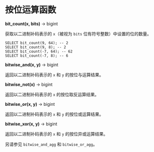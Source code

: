 
# 按位运算函数

**bit\_count(x, bits)** -> bigint

获取以二进制补码表示的 `x`（被视为 `bits` 位有符号整数）中设置的位的数量。

    SELECT bit_count(9, 64); -- 2
    SELECT bit_count(9, 8); -- 2
    SELECT bit_count(-7, 64); -- 62
    SELECT bit_count(-7, 8); -- 6

**bitwise\_and(x, y)** -> bigint

返回以二进制补码表示的 `x` 和 `y` 的按位与运算结果。

**bitwise\_not(x)** -> bigint

返回以二进制补码表示的 `x` 的按位取反运算结果。

**bitwise\_or(x, y)** -> bigint

返回以二进制补码表示的 `x` 和 `y` 的按位或运算结果。

**bitwise\_xor(x, y)** -> bigint

返回以二进制补码表示的 `x` 和 `y` 的按位异或运算结果。

另请参见 `bitwise_and_agg` 和 `bitwise_or_agg`。